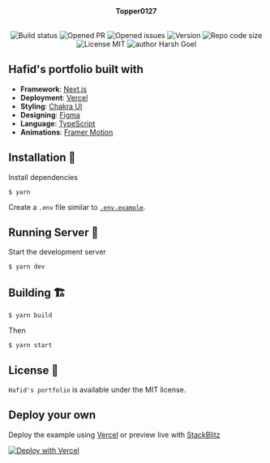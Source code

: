 

<div align="center">
  <strong>
    Topper0127
  </strong>
</div>
  
<br>


<p align="center">
    <img src="https://img.shields.io/github/workflow/status/HafidZiti/hafidziti.dev/ci" alt="Build status"/>
    <img src="https://img.shields.io/github/issues-pr/HafidZiti/hafidziti.dev" alt="Opened PR"/>
    <img src="https://img.shields.io/github/issues/HafidZiti/hafidziti.dev" alt="Opened issues"/>
    <img src="https://img.shields.io/github/package-json/v/HafidZiti/hafidziti.dev" alt="Version"/>
    <img src="https://img.shields.io/github/languages/code-size/HafidZiti/hafidziti.dev" alt="Repo code size"/>
    <img src="https://img.shields.io/github/license/HafidZiti/hafidziti.dev" alt="License MIT"/>
    <img src="https://img.shields.io/badge/author-Hafid%20Ziti-blue" alt="author Harsh Goel"/>
    
</p>

## Hafid's portfolio built with

- **Framework**: [Next.js](https://nextjs.org/)
- **Deployment**: [Vercel](https://vercel.com)
- **Styling**: [Chakra UI](https://chakra-ui.com/)
- **Designing**: [Figma](https://figma.com/)
- **Language**: [TypeScript](https://typescriptlang.org/)
- **Animations**: [Framer Motion](https://framer.com/motion)

## Installation 🔧

Install dependencies

```
$ yarn
```

Create a `.env` file similar to [`.env.example`](https://github.com/hafid//blob/main/.env.example).

## Running Server 🚀

Start the development server

```
$ yarn dev
```

## Building 🏗️

```
$ yarn build
```

Then

```
$ yarn start
```

## License 📜

`Hafid's portfolio` is available under the MIT license.

## Deploy your own

Deploy the example using [Vercel](https://vercel.com?utm_source=github&utm_medium=readme&utm_campaign=next-example) or preview live with [StackBlitz](https://stackblitz.com/github/vercel/next.js/tree/canary/examples/with-chakra-ui-typescript)

[![Deploy with Vercel](https://vercel.com/button)](https://vercel.com/new/git/external?repository-url=https://github.com/vercel/next.js/tree/canary/examples/with-chakra-ui-typescript&project-name=with-chakra-ui-typescript&repository-name=with-chakra-ui-typescript)

